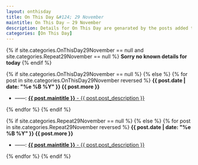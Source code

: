 ```yaml
---
layout: onthisday
title: On This Day &#124; 29 November
maintitle: On This Day — 29 November
description: Details for On This Day are genarated by the posts added to the website so the content is subject to changes/updates over time.
categories: [On This Day]
---
```


{% if site.categories.OnThisDay29November == null and site.categories.Repeat29November == null %}
<strong>Sorry no known details for today</strong>
{% endif %}

{% if site.categories.OnThisDay29November == null %}
{% else %}
{% for post in site.categories.OnThisDay29November reversed %}
<strong>{{ post.date | date: "%e %B %Y" }} {{ post.more }}</strong>
<ul>
<li> ——: <a href="{{ post.url }}"><strong>{{ post.maintitle }}</strong> - {{ post.post_description }}</a></li>
</ul>
{% endfor %}
{% endif %}

{% if site.categories.Repeat29November == null %}
{% else %}
{% for post in site.categories.Repeat29November reversed %}
<strong>{{ post.date | date: "%e %B %Y" }} {{ post.more }}</strong>
<ul>
<li> ——: <a href="{{ post.url }}"><strong>{{ post.maintitle }}</strong> - {{ post.post_description }}</a></li>
</ul>
{% endfor %}
{% endif %}
